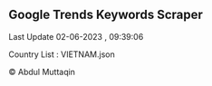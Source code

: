 

## Google Trends Keywords Scraper 
 
Last Update 02-06-2023 , 09:39:06

Country List :
VIETNAM.json



© Abdul Muttaqin 
